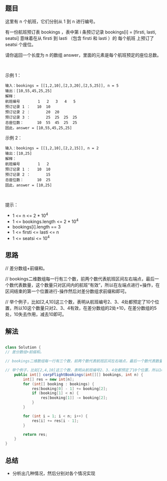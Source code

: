 
## 题目

这里有 n 个航班，它们分别从 1 到 n 进行编号。

有一份航班预订表 bookings ，表中第 i 条预订记录 bookings[i] = [firsti, lasti, seatsi] 意味着在从 firsti 到 lasti （包含 firsti 和 lasti ）的 每个航班 上预订了 seatsi 个座位。

请你返回一个长度为 n 的数组 answer，里面的元素是每个航班预定的座位总数。

 

示例 1：

    输入：bookings = [[1,2,10],[2,3,20],[2,5,25]], n = 5
    输出：[10,55,45,25,25]
    解释：
    航班编号        1   2   3   4   5
    预订记录 1 ：   10  10
    预订记录 2 ：       20  20
    预订记录 3 ：       25  25  25  25
    总座位数：      10  55  45  25  25
    因此，answer = [10,55,45,25,25]
示例 2：

    输入：bookings = [[1,2,10],[2,2,15]], n = 2
    输出：[10,25]
    解释：
    航班编号        1   2
    预订记录 1 ：   10  10
    预订记录 2 ：       15
    总座位数：      10  25
    因此，answer = [10,25]
 

提示：

- 1 <= n <= 2 * 10<sup>4</sup>
- 1 <= bookings.length <= 2 * 10<sup>4</sup>
- bookings[i].length == 3
- 1 <= firsti <= lasti <= n
- 1 <= seatsi <= 10<sup>4</sup>

## 思路

// 差分数组+前缀和。

// bookings二维数组每一行有三个数，前两个数代表航班区间左右端点，最后一个数代表数量，这个数量只对区间内的航班“有效”，所以在左端点进行+操作，在区间结束的第一个位置进行-操作然后对差分数组求前缀和即可。

// 举个例子，比如[2,4,10]这三个数，表明从航班编号2、3、4处都预定了10个位置，所以10这个数量只对2、3、4有效，在差分数组的2处+10，在差分数组的5处，10失去作用，减去10即可。


## 解法
```java

class Solution {
// 差分数组+前缀和。

// bookings二维数组每一行有三个数，前两个数代表航班区间左右端点，最后一个数代表数量，这个数量只对区间内的航班“有效”，所以在左端点进行+操作，在区间结束的第一个位置进行-操作然后对差分数组求前缀和即可。

// 举个例子，比如[2,4,10]这三个数，表明从航班编号2、3、4处都预定了10个位置，所以10这个数量只对2、3、4有效，在差分数组的2处+10，在差分数组的5处，10失去作用，减去10即可。
    public int[] corpFlightBookings(int[][] bookings, int n) {
        int[] res = new int[n];
        for (int[] booking : bookings) {
            res[booking[0] - 1] += booking[2];
            if (booking[1] < n) {
                res[booking[1]] -= booking[2];
            }
        }

        for (int i = 1; i < n; i++) {
            res[i] += res[i - 1];
        }

        return res;
    }
}
```

## 总结

- 分析出几种情况，然后分别对各个情况实现 
